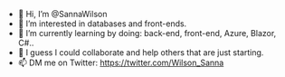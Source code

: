 - 👋 Hi, I’m @SannaWilson
- 👀 I’m interested in databases and front-ends.
- 🌱 I’m currently learning by doing: back-end, front-end, Azure, Blazor, C#..
- 💞️ I guess I could collaborate and help others that are just starting.
- 📫 DM me on Twitter: https://twitter.com/Wilson_Sanna

<!---
SannaWilson/SannaWilson is a ✨ special ✨ repository because its `README.md` (this file) appears on your GitHub profile.
You can click the Preview link to take a look at your changes.
--->
